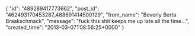  {
   "id": "489289417773662",
   "post_id": "462493170453287_488691414500129",
   "from_name": "Beverly Berta Braakschmack",
   "message": "fuck this shit keeps me up late all the time...",
   "created_time": "2013-03-07T08:56:25+0000"
 }
